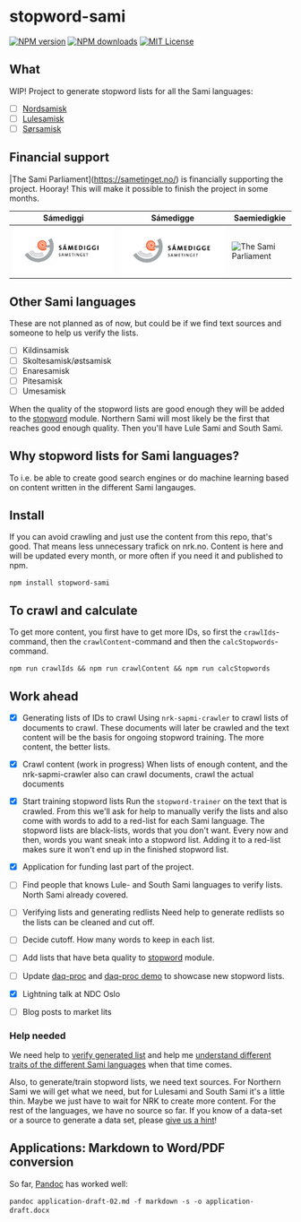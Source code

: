 # stopword-sami

[![NPM version](http://img.shields.io/npm/v/stopword-sami.svgflat)](https://npmjs.org/package/stopword-sami)
[![NPM downloads](http://img.shields.io/npm/dm/stopword-sami.svg)](https://npmjs.org/package/stopword-sami) 
[![MIT License](http://img.shields.io/badge/license-MIT-blue.svg)](LICENSE)

## What

WIP! Project to generate stopword lists for all the Sami languages:

* [ ] [Nordsamisk](https://snl.no/nordsamisk)
* [ ] [Lulesamisk](https://snl.no/lulesamisk)
* [ ] [Sørsamisk](https://snl.no/s%C3%B8rsamisk)

## Financial support

|The Sami Parliament](https://sametinget.no/) is financially supporting the project. Hooray! This will make it possible to finish the project in some months.

| Sámediggi  | Sámedigge  | Saemiedigkie  |
| ---------  | ---------  | ------------  |
| ![The Sami Parliament](./project_documents/Sametingets%20logo%20-%20nordsamisk.png)  | ![The Sami Parliament](./project_documents/Sametingets%20logo%20-%20lulesamisk.png)  | ![The Sami Parliament](./project_documents/Sametingets%20logo%20-%20s%C3%B8rsamisk.png)  |


## Other Sami languages

These are not planned as of now, but could be if we find text sources and someone to help us verify the lists.

* [ ] Kildinsamisk
* [ ] Skoltesamisk/østsamisk
* [ ] Enaresamisk
* [ ] Pitesamisk
* [ ] Umesamisk

When the quality of the stopword lists are good enough they will be added to the [stopword](https://github.com/fergiemcdowall/stopword) module. Northern Sami will most likely be the first that reaches good enough quality. Then you'll have Lule Sami and South Sami.

## Why stopword lists for Sami languages?

To i.e. be able to create good search engines or do machine learning based on content written in the different Sami langauges.

## Install

If you can avoid crawling and just use the content from this repo, that's good. That means less unnecessary trafick on nrk.no. Content is here and will be updated every month, or more often if you need it and published to npm.

```console
npm install stopword-sami
```

## To crawl and calculate
To get more content, you first have to get more IDs, so first the `crawlIds`-command, then the `crawlContent`-command and then the `calcStopwords`-command.

```console
npm run crawlIds && npm run crawlContent && npm run calcStopwords
```

## Work ahead

* [x] Generating lists of IDs to crawl
  Using `nrk-sapmi-crawler` to crawl lists of documents to crawl. These documents will later be crawled and the text content will be the basis for ongoing stopword training. The more content, the better lists.



* [x] Crawl content (work in progress)
  When lists of enough content, and the nrk-sapmi-crawler also can crawl documents, crawl the actual documents

* [X] Start training stopword lists
  Run the `stopword-trainer` on the text that is crawled. From this we'll ask for help to manually verify the lists and also come with words to add to a red-list for each Sami language. The stopword lists are black-lists, words that you don't want. Every now and then, words you want sneak into a stopword list. Adding it to a red-list makes sure it won't end up in the finished stopword list.

* [X] Application for funding last part of the project.
* [ ] Find people that knows Lule- and South Sami languages to verify lists. North Sami already covered.
* [ ] Verifying lists and generating redlists
  Need help to generate redlists so the lists can be cleaned and cut off.
* [ ] Decide cutoff. How many words to keep in each list.
* [ ] Add lists that have beta quality to [stopword](https://github.com/fergiemcdowall/stopword/) module.
* [ ] Update [daq-proc](https://github.com/eklem/daq-proc) and [daq-proc demo](https://eklem.github.io/daq-proc/demo/document-processing/) to showcase new stopword lists.
* [X] Lightning talk at NDC Oslo
* [ ] Blog posts to market lits

### Help needed

We need help to [verify generated list](https://github.com/eklem/stopword-sami/issues/3) and help me [understand different traits of the different Sami languages](https://github.com/eklem/stopword-sami/issues/6) when that time comes.

Also, to generate/train stopword lists, we need text sources. For Northern Sami we will get what we need, but for Lulesami and South Sami it's a little thin. Maybe we just have to wait for NRK to create more content. For the rest of the languages, we have no source so far. If you know of a data-set or a source to generate a data set, please [give us a hint](https://github.com/eklem/stopword-sami/issues/new)!

## Applications: Markdown to Word/PDF conversion

So far, [Pandoc](https://pandoc.org/getting-started.html#step-6-converting-a-file) has worked well:

```console
pandoc application-draft-02.md -f markdown -s -o application-draft.docx
```
